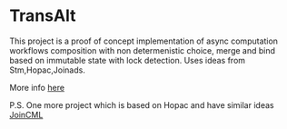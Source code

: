 # TransAlt

This project is a proof of concept implementation of async computation workflows composition with non determenistic choice, merge and bind based on immutable state with lock detection. Uses ideas from Stm,Hopac,Joinads.

More info [here](http://hodzanassredin.github.io/TransAlt/)

P.S. One more project which is based on Hopac and have similar ideas [JoinCML](https://github.com/VesaKarvonen/JoinCML)

